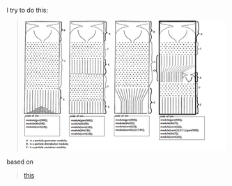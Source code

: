 I try to do this: 
>![this](https://github.com/LordSerg/LearnCppLang/blob/master/projects/NormalDistributionSim/goal_is_to_do_this.png) 

based on 
>[this](https://www.lexaloffle.com/bbs/?pid=quincunx_xietanu)